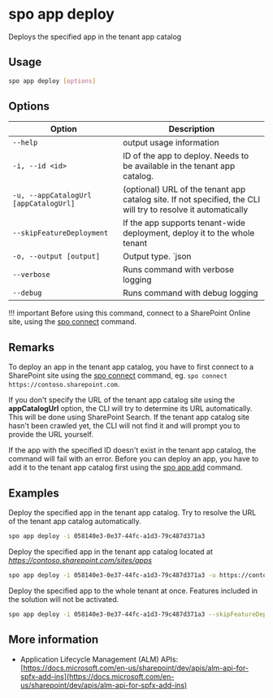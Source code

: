 # spo app deploy

Deploys the specified app in the tenant app catalog

## Usage

```sh
spo app deploy [options]
```

## Options

Option|Description
------|-----------
`--help`|output usage information
`-i, --id <id>`|ID of the app to deploy. Needs to be available in the tenant app catalog.
`-u, --appCatalogUrl [appCatalogUrl]`|(optional) URL of the tenant app catalog site. If not specified, the CLI will try to resolve it automatically
`--skipFeatureDeployment`|If the app supports tenant-wide deployment, deploy it to the whole tenant
`-o, --output [output]`|Output type. `json|text`. Default `text`
`--verbose`|Runs command with verbose logging
`--debug`|Runs command with debug logging

!!! important
    Before using this command, connect to a SharePoint Online site, using the [spo connect](../connect.md) command.

## Remarks

To deploy an app in the tenant app catalog, you have to first connect to a SharePoint site using the [spo connect](../connect.md) command, eg. `spo connect https://contoso.sharepoint.com`.

If you don't specify the URL of the tenant app catalog site using the **appCatalogUrl** option, the CLI will try to determine its URL automatically. This will be done using SharePoint Search. If the tenant app catalog site hasn't been crawled yet, the CLI will not find it and will prompt you to provide the URL yourself.

If the app with the specified ID doesn't exist in the tenant app catalog, the command will fail with an error. Before you can deploy an app, you have to add it to the tenant app catalog first using the [spo app add](./app-add.md) command.

## Examples

Deploy the specified app in the tenant app catalog. Try to resolve the URL of the tenant app catalog automatically.

```sh
spo app deploy -i 058140e3-0e37-44fc-a1d3-79c487d371a3
```

Deploy the specified app in the tenant app catalog located at _https://contoso.sharepoint.com/sites/apps_

```sh
spo app deploy -i 058140e3-0e37-44fc-a1d3-79c487d371a3 -u https://contoso.sharepoint.com/sites/apps
```

Deploy the specified app to the whole tenant at once. Features included in the solution will not be activated.

```sh
spo app deploy -i 058140e3-0e37-44fc-a1d3-79c487d371a3 --skipFeatureDeployment
```

## More information

- Application Lifecycle Management (ALM) APIs: [https://docs.microsoft.com/en-us/sharepoint/dev/apis/alm-api-for-spfx-add-ins](https://docs.microsoft.com/en-us/sharepoint/dev/apis/alm-api-for-spfx-add-ins)